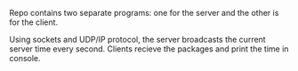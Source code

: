 Repo contains two separate programs: one for the server and the other is for the client.

Using sockets and UDP/IP protocol, the server broadcasts the current server time every second.
Clients recieve the packages and print the time in console.